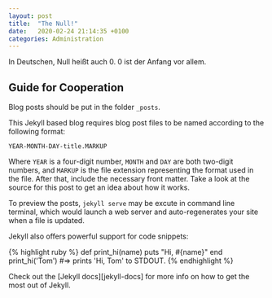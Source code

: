 ```yaml
---
layout: post
title:  "The Null!"
date:   2020-02-24 21:14:35 +0100
categories: Administration
---
```


In Deutschen, Null heißt auch 0. 0 ist der Anfang vor allem.


## Guide for Cooperation

Blog posts should be put in the folder `_posts`. 

This Jekyll based blog requires blog post files to be named according to the following format:

`YEAR-MONTH-DAY-title.MARKUP`

Where `YEAR` is a four-digit number, `MONTH` and `DAY` are both two-digit numbers, and `MARKUP` is the file extension representing the format used in the file. After that, include the necessary front matter. Take a look at the source for this post to get an idea about how it works.

To preview the posts, `jekyll serve` may be excute in command line terminal, which would launch a web server and auto-regenerates your site when a file is updated.

Jekyll also offers powerful support for code snippets:

{% highlight ruby %}
def print_hi(name)
  puts "Hi, #{name}"
end
print_hi('Tom')
#=> prints 'Hi, Tom' to STDOUT.
{% endhighlight %}

Check out the [Jekyll docs][jekyll-docs] for more info on how to get the most out of Jekyll.
